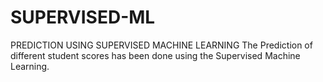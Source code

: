# SUPERVISED-ML
PREDICTION USING SUPERVISED MACHINE LEARNING
The Prediction of different student scores has been done using the Supervised Machine Learning.
